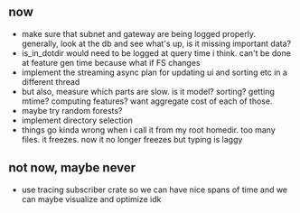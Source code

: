 ## now

- make sure that subnet and gateway are being logged properly. generally, look at the db and see what's up, is it missing important data?
- is_in_dotdir would need to be logged at query time i think. can't be done at feature gen time because what if FS changes
- implement the streaming async plan for updating ui and sorting etc in a different thread
- but also, measure which parts are slow. is it model? sorting? getting mtime? computing features? want aggregate cost of each of those.
- maybe try random forests?
- implement directory selection
- things go kinda wrong when i call it from my root homedir. too many files. it freezes. now it no longer freezes but typing is laggy

## not now, maybe never
- use tracing subscriber crate so we can have nice spans of time and we can maybe visualize and optimize idk
